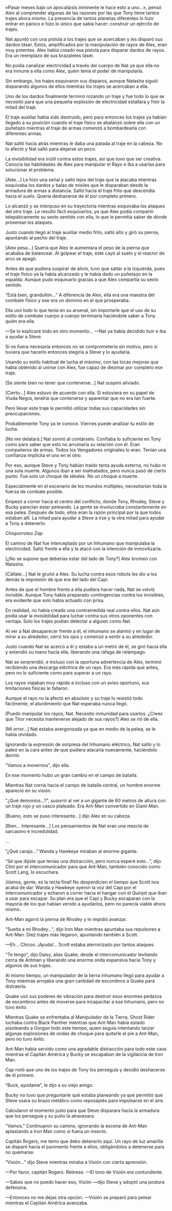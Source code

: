 
«Pasar meses bajo un apocalipsis inminente le hace esto a uno...», pensó Alex al comprender algunas de las razones por las que Tony tiene tantos trajes ahora mismo. La presencia de tantos planetas diferentes lo hizo entrar en pánico e hizo lo único que sabía hacer: construir un ejército de trajes.

Nat apuntó con una pistola a los trajes que se acercaban y les disparó sus dardos táser. Estos, amplificados por la manipulación de rayos de Alex, eran muy potentes. Alex había creado esa pistola para disparar dardos de rayos. Era un reemplazo de sus brazaletes táser.

No podía canalizar electricidad a través del cuerpo de Nat ya que ella no era inmune a ella como Alex, quien tenía el poder de manipularla.

Sin embargo, los trajes esquivaron sus disparos, aunque Natasha siguió disparando algunos de ellos mientras los trajes se acercaban a ella.

Uno de los dardos finalmente terminó rozando un traje y fue todo lo que se necesitó para que una pequeña explosión de electricidad estallara y freír la mitad del traje.

El traje auxiliar había sido destruido, pero para entonces los trajes ya habían llegado a su posición cuando el traje físico se abalanzó sobre ella con un puñetazo mientras el traje de armas comenzó a bombardearla con diferentes armas.

Nat saltó hacia atrás mientras le daba una patada al traje en la cabeza. No lo afectó y Nat saltó para alejarse un poco.

La invisibilidad era inútil contra estos trajes, así que tuvo que ser creativa. Conocía las habilidades de Alex para manipular el Rayo e iba a usarlas para solucionar el problema.

[Alex…] Le hizo una señal y saltó lejos del traje que la atacaba mientras esquivaba los dardos y balas de misiles que le disparaban desde la armadura de armas a distancia. Saltó hacia el traje frito que descendía hacia el suelo. Quería deshacerse de él por completo primero.

Lo alcanzó y se interpuso en su trayectoria mientras esquivaba los ataques del otro traje. Le resultó fácil esquivarlos, ya que Alex podía compartir telepáticamente su sexto sentido con ella, lo que le permitía saber de dónde provenían los ataques.

Justo cuando llegó al traje auxiliar medio frito, saltó alto y giró su pierna, apuntando al pecho del traje.

[Alex pesa…] Quería que Alex le aumentara el peso de la pierna que acababa de balancear. Al golpear el traje, este cayó al suelo y el reactor de arco se apagó.

Antes de que pudiera suspirar de alivio, tuvo que saltar a la izquierda, pues el traje físico ya la había alcanzado y le había dado un puñetazo en la espalda. Aunque pudo esquivarlo gracias a que Alex compartía su sexto sentido.

“Está bien, grandullón…” A diferencia de Alex, ella era una maestra del combate físico y ese era un dominio en el que prosperaba.

Ella usó todo lo que tenía en su arsenal, sin importarle que el uso de su estilo de combate cuerpo a cuerpo terminaría haciéndole saber a Tony quién era ella.

—Se lo explicaré todo en otro momento… —Nat ya había decidido huir e iba a ayudar a Steve.

Si no fuera necesaria entonces no se comprometería sin motivo, pero si tuviera que hacerlo entonces elegiría a Steve y lo ayudaría.

Usando su estilo habitual de lucha al máximo, con las locas mejoras que había obtenido al unirse con Alex, fue capaz de diezmar por completo ese traje.

[Se siente bien no tener que contenerse…] Nat suspiró aliviado.

[Cierto…] Alex estuvo de acuerdo con ella. Si estuviera en su papel de Viuda Negra, tendría que contenerse y aparentar que no era tan fuerte.

Pero llevar este traje le permitió utilizar todas sus capacidades sin preocupaciones.

Probablemente Tony ya te conoce. Viernes puede analizar tu estilo de lucha.

[No me delatará.] Nat sonrió al contárselo. Confiaba lo suficiente en Tony como para saber que esto no arruinaría su relación con él. Eran compañeros de armas. Todos los Vengadores originales lo eran. Tenían una confianza implícita el uno en el otro.

Por eso, aunque Steve y Tony habían traído tanta ayuda externa, no hubo ni una sola muerte. Algunos iban a ser maltratados, pero nunca pasó de cierto punto. Fue solo un choque de ideales. No un choque a muerte.

Especialmente en el escenario de los mundos múltiples, necesitarían toda la fuerza de combate posible.

Empezó a correr hacia el centro del conflicto, donde Tony, Rhodey, Steve y Bucky parecían estar peleando. La gente se involucraba constantemente en esa pelea. Después de todo, ellos eran la razón principal por la que todos estaban allí. La mitad para ayudar a Steve a irse y la otra mitad para ayudar a Tony a detenerlo.

*Chisporroteo* *Zap*

El camino de Nat fue interceptado por un Inhumano que manipulaba la electricidad. Saltó frente a ella y la atacó con la intención de inmovilizarla.

[¿No se supone que deberías estar del lado de Tony?] Alex bromeó con Natasha.

[Cállate…] Nat le gruñó a Alex. Su lucha contra esos robots les dio a los demás la impresión de que era del lado del Capi.

Antes de que el hombre frente a ella pudiera hacer nada, Nat se volvió invisible. Aunque Tony había preparado contingencias contra los invisibles, era evidente que solo había actuado con prisa.

En realidad, no había creado una contramedida real contra ellos. Nat aún podía usar la invisibilidad para luchar contra sus otros oponentes con ventaja. Solo los trajes podían detectar a alguien como Nat.

Al ver a Nat desaparecer frente a él, el inhumano se alarmó y en lugar de mirar a su alrededor, cerró los ojos y comenzó a sentir a su alrededor.

Justo cuando Nat se acercó a él y estaba a un metro de él, se giró hacia ella y extendió su mano hacia ella, liberando una ráfaga de relámpago.

Nat se sorprendió, e incluso con la oportuna advertencia de Alex, terminó recibiendo una descarga eléctrica de un rayo. Era más rápida que antes, pero no lo suficiente como para superar a un rayo.

Los rayos viajaban muy rápido e incluso con un aviso oportuno, sus limitaciones físicas le fallaron.

Aunque el rayo no la afectó en absoluto y su traje lo resistió todo fácilmente, el aturdimiento que Nat esperaba nunca llegó.

[Puedo manipular los rayos, Nat. Necesito inmunidad para usarlos. ¿Crees que Thor necesita mantenerse alejado de sus rayos?] Alex se rió de ella.

[Mi error…] Nat estaba avergonzada ya que en medio de la pelea, se le había olvidado.

Ignorando la expresión de sorpresa del Inhumano eléctrico, Nat saltó y lo pateó en la cara antes de que pudiera atacarla nuevamente, haciéndolo dormir.

"Vamos a movernos", dijo ella.

En ese momento hubo un gran cambio en el campo de batalla.

Mientras Nat corría hacia el campo de batalla central, un hombre enorme apareció en su visión.

"¿Qué demonios...?", susurró al ver a un gigante de 60 metros de altura con un traje rojo y un casco plateado. Era Ant-Man convertido en Giant-Man.

[Bueno, esto se puso interesante…] dijo Alex en su cabeza.

[Bien... Interesante...] Los pensamientos de Nat eran una mezcla de sarcasmo e incredulidad.

…

“¿Qué carajo…” Wanda y Hawkeye miraban al enorme gigante.

“Sé que dijiste que tenías una distracción, pero nunca esperé esto…”, dijo Clint por el intercomunicador para que Ant-Man, también conocido como Scott Lang, lo escuchara.

¡Vamos, gente, es la recta final! No desperdicien el tiempo que Scott nos acaba de dar. Wanda y Hawkeye oyeron la voz del Capi por el intercomunicador y echaron a correr hacia el hangar con el Quinjet que iban a usar para escapar. Su plan era que el Capi y Bucky escaparan con la mayoría de los que habían venido a ayudarlos, pero no parecía viable ahora mismo.

Ant-Man agarró la pierna de Rhodey y le impidió avanzar.

"Suelta a mi Rhodey...", dijo Iron Man mientras apuntaba sus repulsores a Ant-Man. Diez trajes más llegaron, apuntando también a Scott.

—Eh... Chicos. ¡Ayuda!... Scott estaba aterrorizado por tantos ataques.

"Te tengo", dijo Daisy, alias Quake, desde el intercomunicador levitando cerca de Antman y liberando una enorme onda expansiva hacia Tony y algunos de sus trajes.

Al mismo tiempo, un manipulador de la tierra inhumano llegó para ayudar a Tony mientras arrojaba una gran cantidad de escombros a Quake para distraerla.

Quake usó sus poderes de vibración para destruir esos enormes pedazos de escombros antes de moverse para incapacitar a ese Inhumano, pero no tuvo éxito.

Mientras Quake se enfrentaba al Manipulador de la Tierra, Ghost Rider luchaba contra Black Panther mientras que Ant-Man había estado pisoteando a Gorgon todo este tiempo, quien seguía intentando lanzar algunas explosiones de ondas de choque para quitarle el pie a Ant-Man, pero no tuvo éxito.

Ant-Man había servido como una agradable distracción para todo este caos mientras el Capitán América y Bucky se escapaban de la vigilancia de Iron Man.

Cap notó que uno de los trajes de Tony los perseguía y decidió deshacerse de él primero.

“Buck, ayúdame”, le dijo a su viejo amigo.

Bucky no tuvo que preguntarle qué estaba planeando ya que permitió que Steve usara su brazo metálico como reposapiés para impulsarse en el aire.

Calcularon el momento justo para que Steve disparara hacia la armadura que los perseguía y su puño la atravesara.

"Vamos." Continuaron su camino, ignorando la escena de Ant-Man aplastando a Iron Man como si fuera un insecto.

Capitán Rogers, me temo que debo detenerlo aquí. Un rayo de luz amarilla se disparó hacia el pavimento frente a ellos, obligándolos a detenerse para no quemarse.

“Visión…” dijo Steve mientras miraba a Visión con cierta aprensión.

—Por favor, capitán Rogers. Retírese. —El tono de Visión era contundente.

—Sabes que no puedo hacer eso, Visión —dijo Steve y adoptó una postura defensiva.

—Entonces no me dejas otra opción. —Visión se preparó para pelear mientras el Capitán América avanzaba.
